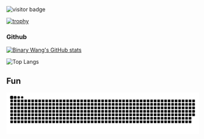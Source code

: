 ![visitor badge](https://visitor-badge.glitch.me/badge?page_id=binarywang.binarywang)

[![trophy](https://github-profile-trophy.vercel.app/?username=binarywang&column=8)](http://binarywang.com)

### Github

[![Binary Wang's GitHub stats](https://github-readme-stats.vercel.app/api?username=binarywang&show_icons=true&count_private=true&&hide=prs)](http://binarywang.com)

![Top Langs](https://github-readme-stats.vercel.app/api/top-langs/?username=binarywang)

## Fun
![github contribution grid snake animation](https://raw.githubusercontent.com/xinthose/xinthose/output/github-contribution-grid-snake.svg)
